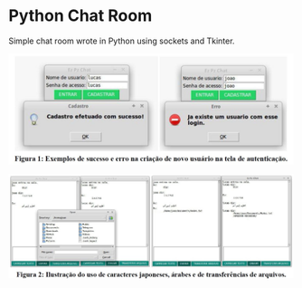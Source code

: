 # Python Chat Room
Simple chat room wrote in Python using sockets and Tkinter.


![Chat 1.jpg](https://github.com/jvdavim/ChatRoomSocketPython/blob/master/Chat%201.JPG)

![Chat 2.jpg](https://github.com/jvdavim/ChatRoomSocketPython/blob/master/Chat%202.JPG)
